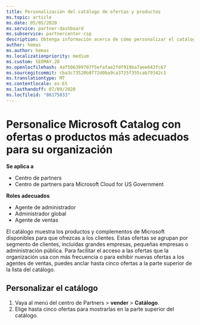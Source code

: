 ```yaml
---
title: Personalización del catálogo de ofertas y productos
ms.topic: article
ms.date: 05/05/2020
ms.service: partner-dashboard
ms.subservice: partnercenter-csp
description: Obtenga información acerca de cómo personalizar el catálogo de Microsoft para facilitar el acceso a las ofertas de asociados o a los productos que usa la organización.
author: hemas
ms.author: hemas
ms.localizationpriority: medium
ms.custom: SEOMAY.20
ms.openlocfilehash: 4af506399707f5efafae2fdf919ba7aee643fc67
ms.sourcegitcommit: cba3c73520b8f72d0ba9ca3725f355cab79342c1
ms.translationtype: MT
ms.contentlocale: es-ES
ms.lasthandoff: 07/09/2020
ms.locfileid: "86175833"
---
```

# <a name="customize-the-microsoft-catalog-with-offers-or-products-most-suited-to-your-organization"></a>Personalice Microsoft Catalog con ofertas o productos más adecuados para su organización

**Se aplica a**

- Centro de partners
- Centro de partners para Microsoft Cloud for US Government

**Roles adecuados**

- Agente de administrador
- Administrador global
- Agente de ventas

El catálogo muestra los productos y complementos de Microsoft disponibles para que ofrezcas a los clientes. Estas ofertas se agrupan por segmento de clientes, incluidas grandes empresas, pequeñas empresas o administración pública. Para facilitar el acceso a las ofertas que la organización usa con más frecuencia o para exhibir nuevas ofertas a los agentes de ventas, puedes anclar hasta cinco ofertas a la parte superior de la lista del catálogo.

## <a name="customize-the-catalog"></a>Personalizar el catálogo

1. Vaya al menú del centro de Partners &gt; **vender** &gt; **Catálogo**.
2. Elige hasta cinco ofertas para mostrarlas en la parte superior del catálogo.
